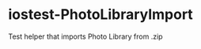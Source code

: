 iostest-PhotoLibraryImport
==========================

Test helper that imports Photo Library from .zip

